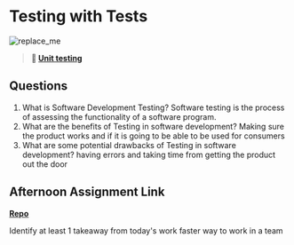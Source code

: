 # Testing with Tests

![replace_me](https://codeworks.blob.core.windows.net/public/assets/img/illustrations/placeholder.svg)

> **📖 [Unit testing](https://codeworksacademy.com/fs-student-guide/resources/wk8-9/03-Unit-Testing)**

## Questions

1. What is Software Development Testing?
Software testing is the process of assessing the functionality of a software program. 
2. What are the benefits of Testing in software development?
Making sure the product works and if it is going to be able to be used for consumers 
3. What are some potential drawbacks of Testing in software development?
having errors and taking time from getting the product out the door 
## Afternoon Assignment Link

**[Repo](hhttps://github.com/coombsab/digital-dungeons)**

Identify at least 1 takeaway from today's work
faster way to work in a team